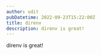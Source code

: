 ```yaml
---
author: udit
pubDatetime: 2022-09-23T15:22:00Z
title: direnv
description: direnv is great!
---
```


direnv is great!
